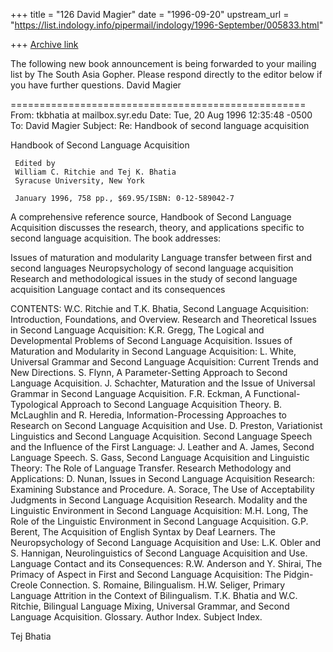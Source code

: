 +++
title = "126 David Magier"
date = "1996-09-20"
upstream_url = "https://list.indology.info/pipermail/indology/1996-September/005833.html"

+++
[Archive link](https://list.indology.info/pipermail/indology/1996-September/005833.html)

The following new book announcement is being forwarded to your mailing
list by The South Asia Gopher. Please respond directly to the editor
below if you have further questions.    David Magier

===================================================
From: tkbhatia at mailbox.syr.edu
Date: Tue, 20 Aug 1996 12:35:48 -0500
To: David Magier <magier at columbia.edu>
Subject: Re: Handbook of second language acquisition

 Handbook of Second Language Acquisition

     Edited by
     William C. Ritchie and Tej K. Bhatia
     Syracuse University, New York

     January 1996, 758 pp., $69.95/ISBN: 0-12-589042-7


A comprehensive reference source, Handbook of Second Language Acquisition
discusses the research, theory, and applications specific to second language
acquisition. The book addresses:

Issues of maturation and modularity
Language transfer between first and second languages
Neuropsychology of second language acquisition
Research and methodological issues in the study of second language acquisition
Language contact and its consequences

CONTENTS: W.C. Ritchie and T.K. Bhatia, Second Language Acquisition:
Introduction, Foundations, and Overview. Research and Theoretical Issues in
Second Language Acquisition: K.R. Gregg, The Logical and Developmental Problems
of Second Language Acquisition. Issues of Maturation and Modularity in Second
Language Acquisition: L. White, Universal Grammar and Second Language
Acquisition: Current Trends and New Directions. S. Flynn, A Parameter-Setting
Approach to Second Language Acquisition. J. Schachter, Maturation and the Issue
of Universal Grammar in Second Language Acquisition. F.R. Eckman, A
Functional-Typological Approach to Second Language Acquisition Theory. B.
McLaughlin and R. Heredia, Information-Processing Approaches to Research on
Second Language Acquisition and Use. D. Preston, Variationist Linguistics and
Second Language Acquisition. Second Language Speech and the Influence of the
First Language: J. Leather and A. James, Second Language Speech. S. Gass, Second
Language Acquisition and Linguistic Theory: The Role of Language Transfer.
Research Methodology and Applications: D. Nunan, Issues in Second Language
Acquisition Research: Examining Substance and Procedure. A. Sorace, The Use of
Acceptability Judgments in Second Language Acquisition Research. Modality and
the Linguistic Environment in Second Language Acquisition: M.H. Long, The Role
of the Linguistic Environment in Second Language Acquisition. G.P. Berent, The
Acquisition of English Syntax by Deaf Learners. The Neuropsychology of Second
Language Acquisition and Use: L.K. Obler and S. Hannigan, Neurolinguistics of
Second Language Acquisition and Use. Language Contact and its Consequences: R.W.
Anderson and Y. Shirai, The Primacy of Aspect in First and Second Language
Acquisition: The Pidgin-Creole Connection. S. Romaine, Bilingualism. H.W.
Seliger, Primary Language Attrition in the Context of Bilingualism. T.K. Bhatia
and W.C. Ritchie, Bilingual Language Mixing, Universal Grammar, and Second
Language Acquisition. Glossary. Author Index. Subject Index.







Tej Bhatia








